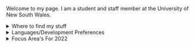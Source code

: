 Welcome to my page. I am a student and staff member at the University of New South Wales.

<details><summary> Where to find my stuff </summary> 
  
>If you are interested in viewing work done by me, first look at my pinned 
.repositories, and for completed projects I recommend my [Website](https://micl.dev/projects) or my [Hackaday Page](https://hackaday.io/) instead. 
  
>Blog articles is on my website and Hackaday, as are many PCB Designs I am/have worked on.
>I do not respond to emails.
  
</details>
<details><summary> Languages/Development Preferences </summary> 

>My work will rarely be focused on one language, so these are only
>what I am currently working with.

>- **Scripting**: perl, zsh, wolfram-language, vimscript, sometimes JS
>- **OS Preferences**: Arch Linux (5.18) 
>- **PCB EDA Software**: KiCAD 6 
>- **Languages of interest**: Racket, Haskell, Rust, Lua
>- **Embedded Language Choice**: C++17/C11 w/ Cmake 3.12, 3.13, 3.1
>- **Editors/IDE's**: vim
>- **Numerical Solvers**: Mathematica 13

 </details> 
 <details><summary> Focus Area's For 2022 </summary> 

>- Electronic Components Storage/Organisation System (Few attempts made, T.B.A)
>- RP2040 based Microcontroller systems ([RP2040 Die Explorer](https://micl.dev/projects/rp2040_explorer), [RP2040 Distributed Computer](https://micl.dev/projects/rp2040_parallel_cpu))
>- Image Sensors for Robotics (Not started)
>- Planetary Surface Robotics ([uRos over CAN on RP2040's](https://micl.dev/projects/rp2040_urosovercan), [Offworld Robotic, UNSW](https://micl.dev/projects/OWR))
>- PCB manufacturing and design specification ([CircuitCompass](https://micl.dev/projects/circuit-compass))
>- Human Interface Devices (See [The PicoGamePad](https://github.com/Michael-Lloyd/PicoGamePad) and [Keyboard](https://micl.dev/projects/keyboard))
</details> 

